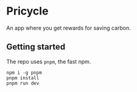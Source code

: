 # Pricycle

An app where you get rewards for saving carbon.

## Getting started

The repo uses `pnpm`, the fast npm.

```shell
npm i -g pnpm
pnpm install
pnpm run dev
```
